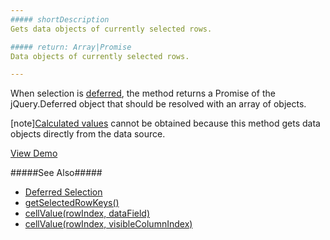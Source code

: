 ```yaml
---
##### shortDescription
Gets data objects of currently selected rows.

##### return: Array|Promise
Data objects of currently selected rows.

---
```

When selection is [deferred](/api-reference/10%20UI%20Widgets/dxDataGrid/1%20Configuration/selection/deferred.md '/Documentation/ApiReference/UI_Widgets/dxDataGrid/Configuration/selection/#deferred'), the method returns a Promise of the jQuery.Deferred object that should be resolved with an array of objects.

[note][Calculated values](/api-reference/10%20UI%20Widgets/dxDataGrid/1%20Configuration/columns/calculateCellValue.md '/Documentation/ApiReference/UI_Widgets/dxDataGrid/Configuration/columns/#calculateCellValue') cannot be obtained because this method gets data objects directly from the data source.

<a href="http://js.devexpress.com/Demos/WidgetsGallery/#demo/datagridgrideditingcell/" class="button orange small fix-width-155" style="margin-right: 20px;" target="_blank">View Demo</a>

#####See Also#####
- [Deferred Selection](/concepts/05%20Widgets/DataGrid/013%20Features%20for%20Remote%20Data/015%20Deferred%20Selection.md '/Documentation/Guide/Widgets/DataGrid/Features_for_Remote_Data/Deferred_Selection/')
- [getSelectedRowKeys()](/api-reference/10%20UI%20Widgets/dxDataGrid/3%20Methods/getSelectedRowKeys().md '/Documentation/ApiReference/UI_Widgets/dxDataGrid/Methods/#getSelectedRowKeys')
- [cellValue(rowIndex, dataField)](/api-reference/10%20UI%20Widgets/dxDataGrid/3%20Methods/cellValue(rowIndex_dataField).md '/Documentation/ApiReference/UI_Widgets/dxDataGrid/Methods/#cellValuerowIndex_dataField')
- [cellValue(rowIndex, visibleColumnIndex)](/api-reference/10%20UI%20Widgets/dxDataGrid/3%20Methods/cellValue(rowIndex_visibleColumnIndex).md '/Documentation/ApiReference/UI_Widgets/dxDataGrid/Methods/#cellValuerowIndex_visibleColumnIndex')